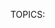 TOPICS: <acronym>
        <applet>
        <basefont>
        <bgsound>
        <big>
        <blink>
        <center>
        <command>
        <content>
        <dir>
        <element>
        <font>
        <frame>
        <frameset>
        <image>
        <isindex>
        <keygen>
        <listing>
        <marquee>
        <menuitem>
        <multicol>
        <nextid>
        <nobr>
        <noembed>
        <noframes>
        <plaintext>
        <shadow>
        <spacer>
        <strike>
        <tt>
        <xmp>

# 过时和弃用的 HTML 元素

!!! error ""
    警告：下面这些旧的 HTML 元素已被弃用，且不应再被使用。千万不要在新的项目中使用它们，并且要尽快替换旧项目中的残余。在此列出，仅供参考。

| 元素 | 描述 |
| :--- | :--- |
| **`<acronym>`** | HTML 缩写元素。定义**首字母缩写**或**简略语**。HTML 5 请使用 **[`<abbr>`](/zh-hans/webfrontend/<abbr>)** 代替。|
| **`<applet>`** | HTML Applet 元素。标记文档中内嵌 **[[Java]] applet**。 HTML 5 请使用 **[`<object>`](/zh-hans/webfrontend<object>)** 代替。|
| `<basefont>` | **HTML标签`<basefont></basefont>`** 用来设置文档的默认字体大小。使用`<font>`可以相对于默认字体大小进行变化。 |
| `<bgsound>` | **`<bgsound></bgsound>`** 是IE浏览器中设置网页背景音乐的元素。 |
| `<big>` | **HTML大元素 (`<big>`)** 会使字体加大一号（例如从小号(small)到中号(medium)，从大号(large)到加大(x-large)），最大不超过浏览器的最大字体。|
| `<blink>` | **HTML闪烁元素(`<blink>`)** 不是标准元素，它会使包含其中的文本闪烁。 |
| `<center>` | **HTML中央元素 (`<center>`)** 是个块级元素，可以包含段落，以及其它块级和内联元素。这个元素的整个内容在它的上级元素中水平居中(通常是 [`<body>`](/zh-hans/webfrontend/<body>))。 |
| `<command>` | **`command`元素**用来表示一个用户可以调用的命令. |
| `<content>` | **HTML `<content>` 元素**— Web 组件 的技术套件的废弃部分 — 用于 Shadow DOM 内部作为 insertion point，并且不可用于任何正常的 HTML，现在已被 [`<slot>`](/zh-hans/webfrontend/<slot>) 元素代替，它在 DOM 中创建一个位置，Shadow DOM 会插入这里。 |
| **`<dir>`** | HTML目录元素。被作为一个文件和/或文件夹的**目录的容器**，可能还有用户代理设置的样式与图标。请使用 **[`<ul>`](/zh-hans/webfrontend/<ul>)** 代替。 |
| `<element>` | **`<element>`元素** 被定义在最新的 HTML DOM 元素中。`</element>`. |
| `<font>` | **HTML字形元素（`<font>`）** 定义了该内容的字体大小、顏色与表现。. |
| **`<frameset>`** | 定义一个框架集。它用来组织一个或者多个 **`<frame>`** 元素。HTML5 请使用 **[`<iframe>`](/zh-hans/webfrontend/<iframe>)** 代替。 |
| **`<frame>`** | 定义 **`<frameset>`** 中的子窗口（框架）。HTML5 请使用 **[`<iframe>`](/zh-hans/webfrontend/<iframe>)** 代替。 |
| **`<noframes>`** | **`<noframes>`** 是个 HTML 元素，用于支持不支持 **`<frame>`** 元素的浏览器，或者这样配置的浏览器。在 HTML5 中完全过时 |
| **`<image>`** | HTML 图片元素。曾经是一个试验性的元素，用来显示图片。它从未被实现过，请使用标准的 **[`<img>`](/zh-hans/webfrontend/<img>)** 元素。 |
| **`<isindex>`** | **`<isindex>`元素** 的作用是使浏览器显示一个**对话框**，提示用户输入**单行文本**。HTML5 请使用 **[`<input>`](/zh-hans/webfrontend/<input>)** 代替。 |
| **`<keygen>`** | HTML 密钥生成元素。为了方便**生成密钥**和作为 *HTML 表单*中**公钥的提交**。这种机制被用于设计基于Web的证书管理系统。按照预想，它将用于 HTML 表单与其他的所需信息一起构造一个证书请求，该处理的结果将是一个带有签名的证书。 |
| **`<listing>`** | 渲染开始和结束标签之间的文本，而不会解释 HTML，并使用等宽字体*`monotype`* 呈现。HTML2 标准建议，当一行不超过132个字符时，不应该将其拆开。请使用 **[`<pre>`](/zh-hans/webfrontend/<pre>)** 或 **[`<samp>`](/zh-hans/webfrontend/<samp>)** 元素替代。 |
| `<marquee>` | **HTML选框元素（`<marquee>`）** 用来插入一段滚动的文字。你可以使用它的属性控制当文本到达容器边缘发生的事情。 |
| **`<menuitem>`** | HTML 菜单选项元素。定义一个**弹出式菜单选项**。更多可参见 **[`<menu>`](/zh-hans/webfrontend/<menu>)**。 |
| `<multicol>` | **HTML`<multicol>` 元素** 是一个实验元素，旨在允许多列布局。它从来没有任何显着的牵引力，并没有在任何主流浏览器中实现。`</multicol>` |
| `<nextid>` | **`<nextid>`** 是一个过时的HTML元素，用于使NeXT Web设计工具为其锚点生成自动的NAME标签。 |
| `<nobr>` | **HTML`<nobr>`元素** 阻止文本自动拆分成新行，所以它展示为长的一行，可能还需要滚动。这个标签不是标准的 HTML，并且不应该使用。反之应该使用 CSS 属性 |
| `<noembed>` | **`<noembed>`** 元素是个废除的和不标准的方式，用于向不支持 [`<embed>`](/zh-hans/webfrontend/<embed>) ，或者不支持作者希望的 嵌入式内容 的浏览器提供替代（或者“后备”）内容。这个元素在 HTML 4.01 起废除，以支持后备 |
| **`<plaintext>`** | HTML 纯文本元素。将从标签开始以后的所有文本渲染为**纯文本**，不会解释为 HTML。它没有闭合标签，因为任何后面的东西都会看做纯文本。请使用 **[`<pre>`](/zh-hans/webfrontend/<pre>)** 替代。|
| `<shadow>` | **HTML `<shadow>` 元素** — Web 组件技术套件的废弃部分 — 目的是用作 Shadow DOM insertion point。如果你在 shadow host 下面创建了多个 shadow root，你就可能已经使用了它。在正常的 HTML 没有任何用处。 |
| **`<spacer>`** | HTML 空格元素。可以向页面插入空格。推荐使用 HTML **`&nbsp;`** 或 [[CSS]] 属性。 |
| **`<strike>`** | HTML 删除线元素。如果是标记删除文本，推荐使用 **[`<del>`](/zh-hans/webfrontend/<del>)** 代替；如果是在文本上放置删除线的样式，推荐使用 CSS 属性 **`text-decoration: line-through`** 代替；如果是标记不再准确或不再相关的文本，推荐使用 **[`<s>`](/zh-hans/webfrontend/<s>)** 代替。 |
| **`<tt>`** | HTML 电报文本或打字机文本元素。创建一个使用浏览器内置的 *`monotype`* 等宽字体展示的内联元素。这个元素用于给文本**排版**，就像电报那样。请使用 [[CSS]]代替。 |
| **`<xmp>`** | HTML 示例元素。 开始和结束标签之间的内容**不会被当作 HTML 文档内容解析**，而会被用等宽字体 *`monotype`* 直接呈现。*HTML 2* 规范建议，本标签中的内容应该具有足够容纳每行 *80* 个字母的宽度。请使用 **[`<pre>`](/zh-hans/webfrontend/<pre>)** 或 **[`<samp>`](/zh-hans/webfrontend/<samp>)** 代替。 |
